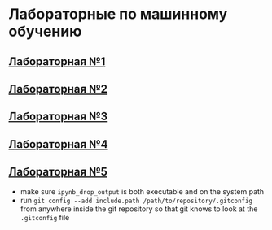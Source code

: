 # Лабораторные по машинному обучению

## [Лабораторная №1](lab1/)

## [Лабораторная №2](lab2/)

## [Лабораторная №3](lab3/)

## [Лабораторная №4](lab4/)

## [Лабораторная №5](lab5/)

- make sure `ipynb_drop_output` is both executable and on the system path
- run `git config --add include.path /path/to/repository/.gitconfig` from anywhere inside the git repository so that git knows to look at the `.gitconfig` file
